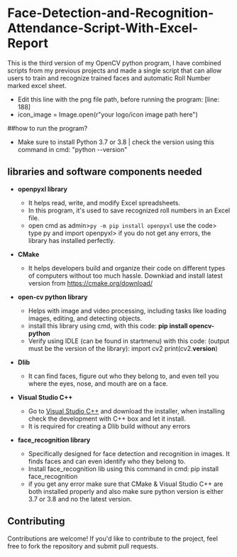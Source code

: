 # Face-Detection-and-Recognition-Attendance-Script-With-Excel-Report
This is the third version of my OpenCV python program, I have combined scripts from my previous projects and made a single script that can allow users to train and recognize trained faces and automatic Roll Number marked excel sheet. 

- Edit this line with the png file path, before running the program: [line: 188]
- icon_image = Image.open(r"your logo/icon image path here")

##how to run the program?

- Make sure to install Python 3.7 or 3.8 | check the version using this command in cmd: "python --version"

## libraries and software components needed
       
- ******openpyxl library******
    - It helps read, write, and modify Excel spreadsheets.
    - In this program, it's used to save recognized roll numbers in an Excel file.
    - open cmd as admin>`py -m pip install openpyxl` use the code> type py and import openpyxl> if you do not get any errors, the library has installed perfectly.
    
- **CMake**
    - It helps developers build and organize their code on different types of computers without too much hassle. Downkiad and install latest version from https://cmake.org/download/
- **open-cv python library**
    - Helps with image and video processing, including tasks like loading images, editing, and detecting objects.
    - install this library using cmd, with this code: 
    **pip install opencv-python**
    - Verify using IDLE (can be found in startmenu) with this code: (output must be the version of the library):
    import cv2
    print(cv2.__version__)
- **Dlib**
    - It can find faces, figure out who they belong to, and even tell you where the eyes, nose, and mouth are on a face.
- **Visual Studio C++**
    - Go to [Visual Studio C++](https://visualstudio.microsoft.com/vs/features/cplusplus/) and download the installer, when installing check the development with C++ box and let it install.
    - It is required for creating a Dlib build without any errors
- **face_recognition library**
    - Specifically designed for face detection and recognition in images. It finds faces and can even identify who they belong to.
    - Install face_recognition lib using this command in cmd: pip install face_recognition
    - if you get any error make sure that CMake & Visual Studio C++ are both installed properly and also make sure python version is either 3.7 or 3.8 and no the latest version.

## Contributing
Contributions are welcome! If you'd like to contribute to the project, feel free to fork the repository and submit pull requests.

